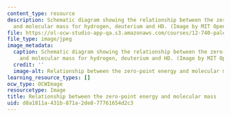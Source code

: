 ```yaml
---
content_type: resource
description: Schematic diagram showing the relationship between the zero-point energy
  and molecular mass for hydrogen, deuterium and HD. (Image by MIT OpenCourseWare.)
file: https://ol-ocw-studio-app-qa.s3.amazonaws.com/courses/12-740-paleoceanography-spring-2008/d8a1811a431b871a2de877761654d2c3_12-740s08-th.jpg
file_type: image/jpeg
image_metadata:
  caption: Schematic diagram showing the relationship between the zero-point energy
    and molecular mass for hydrogen, deuterium and HD. (Image by MIT OpenCourseWare.)
  credit: ''
  image-alt: Relationship between the zero-point energy and molecular mass.
learning_resource_types: []
ocw_type: OCWImage
resourcetype: Image
title: Relationship between the zero-point energy and molecular mass
uid: d8a1811a-431b-871a-2de8-77761654d2c3
---
```

